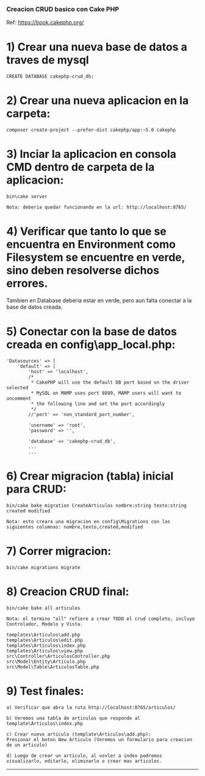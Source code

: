 ### Creacion CRUD basico con Cake PHP

Ref: https://book.cakephp.org/

# 1) Crear una nueva base de datos a traves de mysql

    CREATE DATABASE cakephp-crud_db;

# 2) Crear una nueva aplicacion en la carpeta:

    composer create-project --prefer-dist cakephp/app:~5.0 cakephp

# 3) Inciar la aplicacion en consola CMD dentro de carpeta de la aplicacion:

    bin\cake server

    Nota: deberia quedar funcionando en la url: http://localhost:8765/

# 4) Verificar que tanto lo que se encuentra en Environment como Filesystem se encuentre en verde, sino deben resolverse dichos errores.
Tambien en Database deberia estar en verde, pero aun falta conectar a la base de datos creada.

# 5) Conectar con la base de datos creada en config\app_local.php:

    'Datasources' => [
        'default' => [
            'host' => 'localhost',
            /*
             * CakePHP will use the default DB port based on the driver selected
             * MySQL on MAMP uses port 8889, MAMP users will want to uncomment
             * the following line and set the port accordingly
             */
            //'port' => 'non_standard_port_number',

            'username' => 'root',
            'password' => '',

            'database' => 'cakephp-crud_db',
            ...
            ...

# 6) Crear migracion (tabla) inicial para CRUD:

    bin/cake bake migration CreateArticulos nombre:string texto:string created modified

    Nota: esto creara una migracion en config\Migrations con las siguientes columnas: nombre,texto,created,modified

# 7) Correr migracion:

    bin/cake migrations migrate

# 8) Creacion CRUD final:

    bin/cake bake all articulos

    Nota: el termino "all" refiere a crear TODO el crud completo, incluye Controlador, Modelo y Vista.

    templates\Articulos\add.php
    templates\Articulos\edit.php
    templates\Articulos\index.php
    templates\Articulos\view.php
    src\Controller\ArticulosController.php
    src\Model\Entity\Articulo.php
    src\Model\Table\ArticulosTable.php

# 9) Test finales:

    a) Verificar que abra la ruta http://localhost:8765/articulos/

    b) Veremos una tabla de articulos que responde al template\Articulos\index.php

    c) Crear nuevo articulo (template\Articulos\add.php):
    Presionar el boton New Articulo (Veremos un formulario para creacion de un articulo)

    d) Luego de crear un articulo, al vovler a index podremos visualizarlo, editarlo, eliminarlo o crear mas articulos.

---